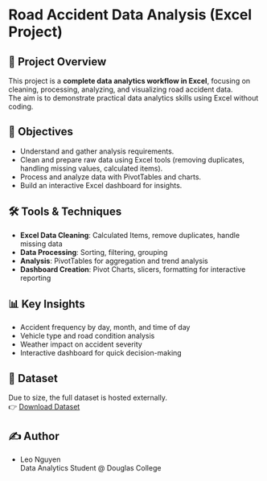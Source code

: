 # Road Accident Data Analysis (Excel Project)

## 📖 Project Overview
This project is a **complete data analytics workflow in Excel**, focusing on cleaning, processing, analyzing, and visualizing road accident data.  
The aim is to demonstrate practical data analytics skills using Excel without coding.

## 🎯 Objectives
- Understand and gather analysis requirements.
- Clean and prepare raw data using Excel tools (removing duplicates, handling missing values, calculated items).
- Process and analyze data with PivotTables and charts.
- Build an interactive Excel dashboard for insights.

## 🛠 Tools & Techniques
- **Excel Data Cleaning**: Calculated Items, remove duplicates, handle missing data  
- **Data Processing**: Sorting, filtering, grouping  
- **Analysis**: PivotTables for aggregation and trend analysis  
- **Dashboard Creation**: Pivot Charts, slicers, formatting for interactive reporting  

## 📊 Key Insights
- Accident frequency by day, month, and time of day  
- Vehicle type and road condition analysis  
- Weather impact on accident severity  
- Interactive dashboard for quick decision-making  


## 📎 Dataset
Due to size, the full dataset is hosted externally.  
👉 [Download Dataset](https://drive.google.com/drive/folders/1sIHY2g-o9fvZMZ3j2fOf-XV3xGdnj7Cz?usp=sharing)
## ✍️ Author
- Leo Nguyen  
Data Analytics Student @ Douglas College

